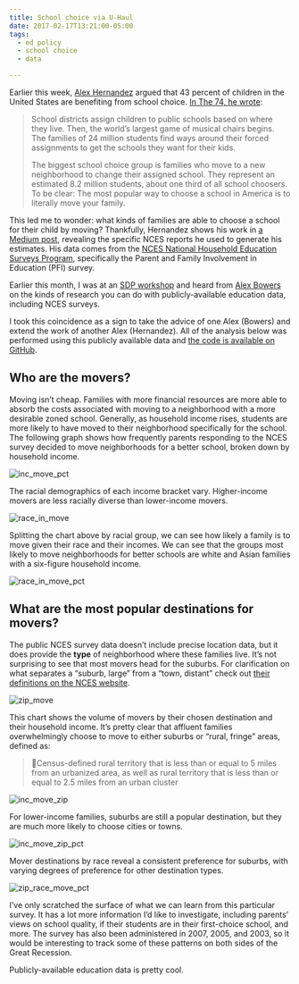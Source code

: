 ```yaml
---
title: School choice via U-Haul
date: 2017-02-17T13:21:00-05:00
tags: 
  - ed policy
  - school choice
  - data

---
```


Earlier this week, [Alex Hernandez](http://www.twitter.com/thinkschools) argued that 43 percent of children in the United States are benefiting from school choice. [In The 74, he wrote](https://www.the74million.org/article/hernandez-devos-should-tell-her-critics-all-kids-deserve-school-choice-just-like-theirs-have):

> School districts assign children to public schools based on where they live. Then, the world’s largest game of musical chairs begins. The families of 24 million students find ways around their forced assignments to get the schools they want for their kids.  
>   
> The biggest school choice group is families who move to a new neighborhood to change their assigned school. They represent an estimated 8.2 million students, about one third of all school choosers. To be clear: The most popular way to choose a school in America is to literally move your family.  

This led me to wonder: what kinds of families are able to choose a school for their child by moving? Thankfully, Hernandez shows his work in [a Medium post](https://medium.com/@thinkschools/the-74-million-hernandez-devos-should-tell-her-critics-all-kids-deserve-school-choice-just-like-21d250c48e0f#.r6scv7i9l), revealing the specific NCES reports he used to generate his estimates. His data comes from the [NCES National Household Education Surveys Program](https://nces.ed.gov/nhes/dataproducts.asp), specifically the Parent and Family Involvement in Education (PFI) survey. 

Earlier this month, I was at an [SDP workshop](http://sdp.cepr.harvard.edu) and heard from [Alex Bowers](https://twitter.com/alex_j_bowers) on the kinds of research you can do with publicly-available education data, including NCES surveys. 

I took this coincidence as a sign to take the advice of one Alex (Bowers) and extend the work of another Alex (Hernandez). All of the analysis below was performed using this publicly available data and [the code is available on GitHub](https://github.com/alspur/nces_household_survey).

## Who are the movers?
Moving isn’t cheap. Families with more financial resources are more able to absorb the costs associated with moving to a neighborhood with a more desirable zoned school. Generally, as household income rises, students are more likely to have moved to their neighborhood specifically for the school. The following graph shows how frequently parents responding to the NCES survey decided to move neighborhoods for a better school, broken down by household income.

![inc_move_pct](https://raw.githubusercontent.com/alspur/nces_household_survey/master/figures/inc_move_pct.png)

The racial demographics of each income bracket vary. Higher-income movers are less racially diverse than lower-income movers.

![race_in_move](https://raw.githubusercontent.com/alspur/nces_household_survey/master/figures/race_inc_move.png)

Splitting the chart above by racial group, we can see how likely a family is to move given their race and their incomes. We can see that the groups most likely to move neighborhoods for better schools are white and Asian families with a six-figure household income. 

![race_in_move_pct](https://raw.githubusercontent.com/alspur/nces_household_survey/master/figures/race_inc_move_pct.png)

## What are the most popular destinations for movers?
The public NCES survey data doesn’t include precise location data, but it does provide the **type** of neighborhood where these families live. It’s not surprising to see that most movers head for the suburbs. For clarification on what separates a “suburb, large” from a “town, distant” check out [their definitions on the NCES website](https://nces.ed.gov/surveys/ruraled/definitions.asp).

![zip_move](https://raw.githubusercontent.com/alspur/nces_household_survey/master/figures/zip_move.png)

This chart shows the volume of movers by their chosen destination and their household income. It’s pretty clear that affluent families overwhelmingly choose to move to either suburbs or “rural, fringe” areas, defined as:

>Census-defined rural territory that is less than or equal to 5 miles from an urbanized area, as well as rural territory that is less than or equal to 2.5 miles from an urban cluster

![inc_move_zip](https://raw.githubusercontent.com/alspur/nces_household_survey/master/figures/inc_move_zip.png)

For lower-income families, suburbs are still a popular destination, but they are much more likely to choose cities or towns.

![inc_move_zip_pct](https://raw.githubusercontent.com/alspur/nces_household_survey/master/figures/inc_move_zip_pct.png)

Mover destinations by race reveal a consistent preference for suburbs, with varying degrees of preference for other destination types.

![zip_race_move_pct](https://raw.githubusercontent.com/alspur/nces_household_survey/master/figures/zip_race_move_pct.png)

I’ve only scratched the surface of what we can learn from this particular survey. It has a lot more information I’d like to investigate, including parents’ views on school quality, if their students are in their first-choice school, and more. The survey has also been administered in 2007, 2005, and 2003, so it would be interesting to track some of these patterns on both sides of the Great Recession. 

Publicly-available education data is pretty cool. 